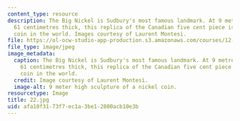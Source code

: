 ```yaml
---
content_type: resource
description: The Big Nickel is Sudbury's most famous landmark. At 9 metres high and
  61 centimetres thick, this replica of the Canadian five cent piece is the largest
  coin in the world. Images courtesy of Laurent Montesi.
file: https://ol-ocw-studio-app-production.s3.amazonaws.com/courses/12-753-geodynamics-seminar-spring-2005/afa10f3173f7ec1a3be12800acb10e3b_22.jpg
file_type: image/jpeg
image_metadata:
  caption: The Big Nickel is Sudbury's most famous landmark. At 9 metres high and
    61 centimetres thick, this replica of the Canadian five cent piece is the largest
    coin in the world.
  credit: Image courtesy of Laurent Montesi.
  image-alt: 9 meter high sculpture of a nickel coin.
resourcetype: Image
title: 22.jpg
uid: afa10f31-73f7-ec1a-3be1-2800acb10e3b
---
```

